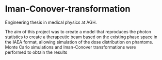 # Iman-Conover-transformation

Engineering thesis in medical physics at AGH.


The aim of this project was to create a model that reproduces the photon statistics to create a therapeutic beam based on the existing phase space in the IAEA format, allowing simulation of the dose distribution on phantoms. Monte Carlo simulations and Iman-Conover transformations were performed to obtain the results
